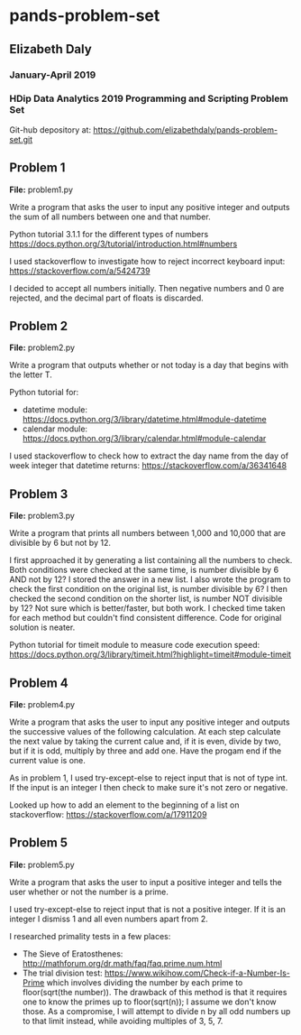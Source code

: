 # pands-problem-set
## Elizabeth Daly
### January-April 2019
### HDip Data Analytics 2019 Programming and Scripting Problem Set

Git-hub depository at:
https://github.com/elizabethdaly/pands-problem-set.git


## Problem 1
**File:** problem1.py

Write a program that asks the user to input any positive integer and outputs the sum of all numbers between one and that number.

Python tutorial 3.1.1 for the different types of numbers
https://docs.python.org/3/tutorial/introduction.html#numbers

I used stackoverflow to investigate how to reject incorrect keyboard input:
https://stackoverflow.com/a/5424739

I decided to accept all numbers initially. Then negative numbers and 0 are rejected, and the decimal part of floats is discarded.

## Problem 2
**File:** problem2.py

Write a program that outputs whether or not today is a day that begins with the letter T.

Python tutorial for:
* datetime module: https://docs.python.org/3/library/datetime.html#module-datetime
* calendar module: https://docs.python.org/3/library/calendar.html#module-calendar

I used stackoverflow to check how to extract the day name from the 
day of week integer that datetime returns:
https://stackoverflow.com/a/36341648

## Problem 3
**File:** problem3.py

Write a program that prints all numbers between 1,000 and 10,000 that are divisible by 6 but not by 12.

I first approached it by generating a list containing all the numbers to check. Both conditions were checked at the same time, is number divisible by 6 AND not by 12? I stored the answer in a new list.
I also wrote the program to check the first condition on the original list, is number divisible by 6? I then checked the second condition on the shorter list, is number NOT divisible by 12? Not sure which is better/faster, but both work. I checked time taken for each method but couldn't find consistent difference. Code for original solution is neater.

Python tutorial for timeit module to measure code execution speed: https://docs.python.org/3/library/timeit.html?highlight=timeit#module-timeit

## Problem 4
**File:** problem4.py

Write a program that asks the user to input any positive integer and outputs the successive values of the following calculation. At each step calculate the next value by taking  the current calue and, if it is even, divide by two, but if it is odd, multiply by three and add one. Have the progam end if the current value is one.

As in problem 1, I used try-except-else to reject input that is not of type int. If the input is an integer I then check to make sure it's not zero or negative.

Looked up how to add an element to the beginning of a list on stackoverflow: https://stackoverflow.com/a/17911209

## Problem 5
**File:** problem5.py

Write a program that asks the user to input a positive integer and tells the user whether or not the number is a prime.

I used try-except-else to reject input that is not a positive integer. If it is an integer I dismiss 1 and all even numbers apart from 2.

I researched primality tests in a few places:
* The Sieve of Eratosthenes: http://mathforum.org/dr.math/faq/faq.prime.num.html
* The trial division test: https://www.wikihow.com/Check-if-a-Number-Is-Prime
which involves dividing the number by each prime to floor(sqrt(the number)). The drawback of this method is that it requires one to know the primes up to floor(sqrt(n)); I assume we don't know those. As a compromise, I will attempt to divide n by all odd numbers up to that limit instead, while avoiding multiples of 3, 5, 7.